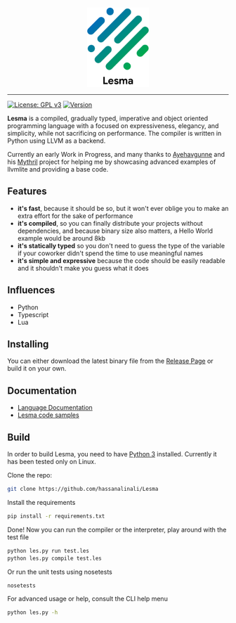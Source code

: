 <p align="center">
<img src="res/logo.png" height="180px" alt="Lesma Programming Language" title="Lesma Programming Language">
</p>

___
[![License: GPL v3](https://img.shields.io/badge/License-GPL%20v3-blue.svg)](https://www.gnu.org/licenses/gpl-3.0)
[![Version](https://img.shields.io/badge/Version-0.1.0-brightgreen.svg)](https://github.com/hassanalinali/Lesma/blob/master/LICENSE.md)

**Lesma** is a compiled, gradually typed, imperative and object oriented programming language with a focused on expressiveness, elegancy, and simplicity, while not sacrificing on performance. The compiler is written in Python using LLVM as a backend.

Currently an early Work in Progress, and many thanks to [Ayehavgunne](https://github.com/Ayehavgunne) and his [Mythril](https://github.com/Ayehavgunne/Mythril) project for helping me by showcasing advanced examples of llvmlite and providing a base code.

## Features
- **it's fast**, because it should be so, but it won't ever oblige you to make an extra effort for the sake of performance 
- **it's compiled**, so you can finally distribute your projects without dependencies, and because binary size also matters, a Hello World example would be around 8kb
- **it's statically typed** so you don't need to guess the type of the variable if your coworker didn't spend the time to use meaningful names
- **it's simple and expressive** because the code should be easily readable and it shouldn't make you guess what it does

## Influences
- Python
- Typescript
- Lua

## Installing
You can either download the latest binary file from the [Release Page](https://github.com/hassanalinali/Lesma/releases) or build it on your own.

## Documentation

- [Language Documentation](https://hassanalinali.github.io/Lesma)
- [Lesma code samples](https://hassanalinali.github.io/Lesma/examples/)

## Build

In order to build Lesma, you need to have [Python 3](https://www.python.org/) installed. Currently it has been tested only on Linux.

Clone the repo:
```bash
git clone https://github.com/hassanalinali/Lesma
```

Install the requirements
```bash
pip install -r requirements.txt
```

Done! Now you can run the compiler or the interpreter, play around with the test file
```bash
python les.py run test.les
python les.py compile test.les
```

Or run the unit tests using nosetests
```bash
nosetests
```

For advanced usage or help, consult the CLI help menu
```bash
python les.py -h
```